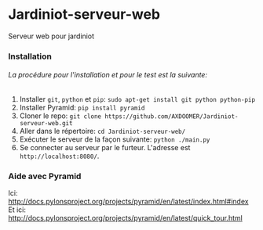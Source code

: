 # Jardiniot-serveur-web
Serveur web pour jardiniot


### Installation

###### La procédure pour l'installation et pour le test est la suivante: 

1. Installer `git`, `python` et `pip`: `sudo apt-get install git python python-pip`
2. Installer Pyramid: `pip install pyramid`
3. Cloner le repo: `git clone https://github.com/AXDOOMER/Jardiniot-serveur-web.git`
4. Aller dans le répertoire: `cd Jardiniot-serveur-web/`
5. Exécuter le serveur de la façon suivante: `python ./main.py`
6. Se connecter au serveur par le furteur. L'adresse est `http://localhost:8080/`. 

### Aide avec Pyramid

Ici: http://docs.pylonsproject.org/projects/pyramid/en/latest/index.html#index
Et ici: http://docs.pylonsproject.org/projects/pyramid/en/latest/quick_tour.html


